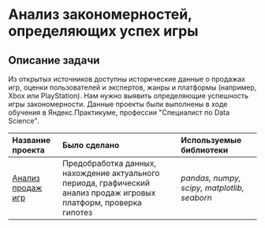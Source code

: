 # Анализ закономерностей, определяющих успех игры

## Описание задачи

Из открытых источников доступны исторические данные о продажах игр, оценки пользователей и экспертов, жанры и платформы (например, Xbox или PlayStation). Нам нужно выявить определяющие успешность игры закономерности.
Данные проекты были выполнены в ходе обучения в Яндекс.Практикуме, профессии "Специалист по Data Science".

| Название проекта | Было сделано | Используемые библиотеки | 
| :---------------------- | :---------------------- | :---------------------- |
| [Анализ продаж игр](https://github.com/dmitrychernov77/Portfolio/tree/master/%D0%90%D0%BD%D0%B0%D0%BB%D0%B8%D0%B7%20%D0%BF%D1%80%D0%BE%D0%B4%D0%B0%D0%B6%20%D0%B8%D0%B3%D1%80) | Предобработка данных, нахождение актуального периода, графический анализ продаж игровых платформ, проверка гипотез | *pandas, numpy, scipy, matplotlib, seaborn* |
